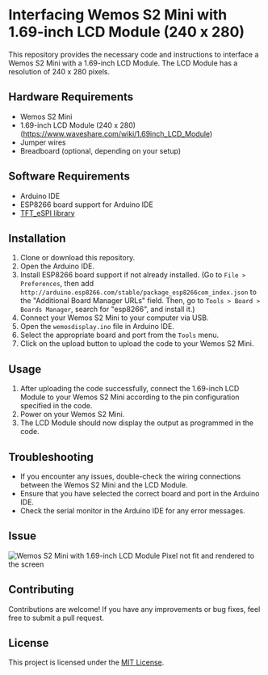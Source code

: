 # Interfacing Wemos S2 Mini with 1.69-inch LCD Module (240 x 280)

This repository provides the necessary code and instructions to interface a Wemos S2 Mini with a 1.69-inch LCD Module. The LCD Module has a resolution of 240 x 280 pixels.

## Hardware Requirements

- Wemos S2 Mini
- 1.69-inch LCD Module (240 x 280) (https://www.waveshare.com/wiki/1.69inch_LCD_Module)
- Jumper wires
- Breadboard (optional, depending on your setup)

## Software Requirements

- Arduino IDE
- ESP8266 board support for Arduino IDE
- [TFT_eSPI library](https://github.com/Bodmer/TFT_eSPI.git?utm_source=platformio&utm_medium=piohome)

## Installation

1. Clone or download this repository.
2. Open the Arduino IDE.
3. Install ESP8266 board support if not already installed. (Go to `File > Preferences`, then add `http://arduino.esp8266.com/stable/package_esp8266com_index.json` to the "Additional Board Manager URLs" field. Then, go to `Tools > Board > Boards Manager`, search for "esp8266", and install it.)
4. Connect your Wemos S2 Mini to your computer via USB.
5. Open the `wemosdisplay.ino` file in Arduino IDE.
6. Select the appropriate board and port from the `Tools` menu.
7. Click on the upload button to upload the code to your Wemos S2 Mini.

## Usage

1. After uploading the code successfully, connect the 1.69-inch LCD Module to your Wemos S2 Mini according to the pin configuration specified in the code.
2. Power on your Wemos S2 Mini.
3. The LCD Module should now display the output as programmed in the code.

## Troubleshooting

- If you encounter any issues, double-check the wiring connections between the Wemos S2 Mini and the LCD Module.
- Ensure that you have selected the correct board and port in the Arduino IDE.
- Check the serial monitor in the Arduino IDE for any error messages.


## Issue 
![Wemos S2 Mini with 1.69-inch LCD Module](https://i.imgur.com/ugETruBl.jpg)
Pixel not fit and rendered to the screen


## Contributing

Contributions are welcome! If you have any improvements or bug fixes, feel free to submit a pull request.

## License

This project is licensed under the [MIT License](LICENSE).
